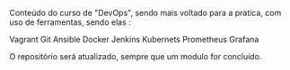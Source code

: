 Conteúdo do curso de "DevOps", sendo mais voltado para a pratica, com uso de ferramentas, sendo elas :

Vagrant
Git
Ansible
Docker
Jenkins
Kubernets
Prometheus
Grafana


O repositório será atualizado, sempre que um modulo for concluído.